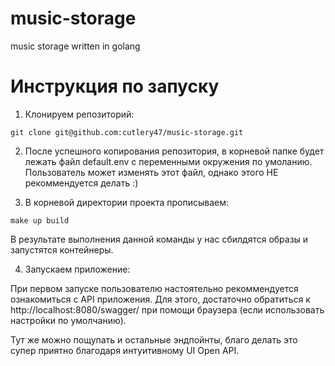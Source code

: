 # music-storage

music storage written in golang


# Инструкция по запуску

1. Клонируем репозиторий:

`
git clone git@github.com:cutlery47/music-storage.git
`

2. После успешного копирования репозитория, в корневой папке будет лежать файл default.env с переменными окружения по умоланию. 
Пользователь может изменять этот файл, однако этого НЕ рекоммендуется делать :) 


3. В корневой директории проекта прописываем:

`
make up build
`

В результате выполнения данной команды у нас сбилдятся образы и запустятся контейнеры.


4) Запускаем приложение:

При первом запуске пользователю настоятельно рекоммендуется ознакомиться с API приложения. Для этого, достаточно обратиться к http://localhost:8080/swagger/ при помощи браузера (если использовать настройки по умолчанию).

Тут же можно пощупать и остальные эндпойнты, благо делать это супер приятно благодаря интуитивному UI Open API.
